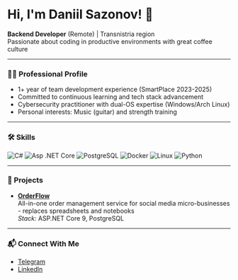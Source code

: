 # Hi, I'm Daniil Sazonov! 👋

**Backend Developer** (Remote) | Transnistria region  
Passionate about coding in productive environments with great coffee culture

---

### 🧑‍💻 Professional Profile
- 1+ year of team development experience (SmartPlace 2023-2025)  
- Committed to continuous learning and tech stack advancement  
- Cybersecurity practitioner with dual-OS expertise (Windows/Arch Linux)  
- Personal interests: Music (guitar) and strength training

---

### 🛠️ Skills

![C#](https://img.shields.io/badge/C%23-239120?style=flat&logo=c-sharp&logoColor=white)
![Asp .NET Core](https://img.shields.io/badge/-ASP.NET--Core-999?style=flat&logo=Microsoft&logoColor=white)
![PostgreSQL](https://img.shields.io/badge/PostgreSQL-4169E1?style=flat&logo=postgresql&logoColor=white)
![Docker](https://img.shields.io/badge/Docker-2496ED?style=flat&logo=docker&logoColor=white)
![Linux](https://img.shields.io/badge/Linux-FCC624?style=flat&logo=linux&logoColor=black)
![Python](https://img.shields.io/badge/Python-3776AB?style=flat&logo=python&logoColor=white)

---

### 🚀 Projects

- [**OrderFlow**](https://github.com/sazonov2703/OrderFlow)  
  All-in-one order management service for social media micro-businesses - replaces spreadsheets and notebooks  
  _Stack:_ ASP.NET Core 9, PostgreSQL

---

### 📬 Connect With Me  

- [Telegram](https://t.me/sazonov2703)
- [LinkedIn](https://www.linkedin.com/in/danilsazonov)
